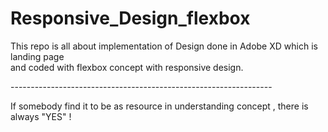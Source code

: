 # Responsive_Design_flexbox

This repo is all about implementation of Design done in Adobe XD which is landing page <br>
and coded with flexbox concept with responsive design.
<p>-----------------------------------------------------------------</p>
If somebody find it to be as resource in understanding concept , there is always "YES" !
